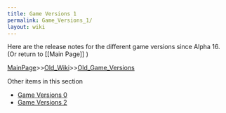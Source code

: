 ```yaml
---
title: Game Versions 1
permalink: Game_Versions_1/
layout: wiki
---
```

Here are the release notes for the different game versions since Alpha 16. (Or return to [[Main Page]] )

[MainPage](/keeperrl_wiki/ "wikilink")>>[Old_Wiki](/keeperrl_wiki/Old_Wiki "wikilink")>>[Old_Game_Versions](/keeperrl_wiki/Old_Game_Versions "wikilink")

Other items in this section
-    [Game Versions 0](/keeperrl_wiki/Game_Versions_0 "wikilink")
-    [Game Versions 2](/keeperrl_wiki/Game_Versions_2 "wikilink")
